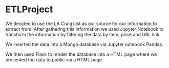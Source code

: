 # ETLProject

We decided to use the LA Craigslist as our source for our information to extract from.
After gathering this information we used Jupyter Notebook to transform the information by filtering the data by item, price and URL link.

We inserted the data into a Mongo database via Jupyter notebook Pandas.

We then used Flask to render the database into a HTML page where we presented the data to public via a HTML page.

